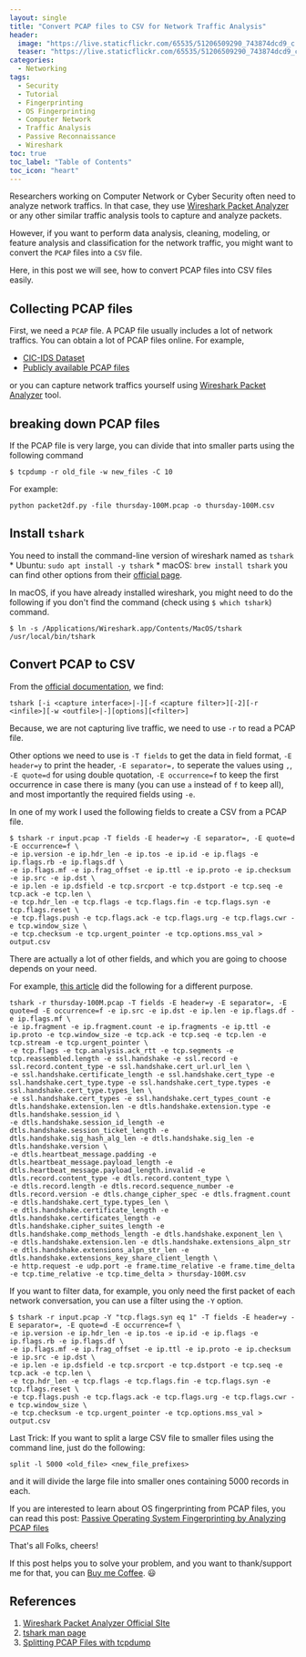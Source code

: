 ```yaml
---
layout: single
title: "Convert PCAP files to CSV for Network Traffic Analysis"
header:
  image: "https://live.staticflickr.com/65535/51206509290_743874dcd9_c.jpg"
  teaser: "https://live.staticflickr.com/65535/51206509290_743874dcd9_c.jpg"
categories:
  - Networking
tags:
  - Security
  - Tutorial
  - Fingerprinting
  - OS Fingerprinting
  - Computer Network
  - Traffic Analysis
  - Passive Reconnaissance
  - Wireshark
toc: true
toc_label: "Table of Contents"
toc_icon: "heart"
---
```



Researchers working on Computer Network or Cyber Security often need to analyze network traffics. In that case, they use [Wireshark Packet Analyzer](https://www.wireshark.org/) or any other similar traffic analysis tools to capture and analyze packets.

However, if you want to perform data analysis, cleaning, modeling, or feature analysis and classification for the network traffic, you might want to convert the `PCAP` files into a `CSV` file.

Here, in this post we will see, how to convert PCAP files into CSV files easily.

## Collecting PCAP files
First, we need a `PCAP` file. A PCAP file usually includes a lot of network traffics. You can obtain a lot of PCAP files online. For example,

* [CIC-IDS Dataset](http://205.174.165.80/CICDataset/CIC-IDS-2017/Dataset/PCAPs/)
* [Publicly available PCAP files](https://www.netresec.com/?page=pcapfiles)

or you can capture network traffics yourself using [Wireshark Packet Analyzer](https://www.wireshark.org/) tool. 

## breaking down PCAP files
If the PCAP file is very large, you can divide that into smaller parts using the following command
```
$ tcpdump -r old_file -w new_files -C 10
```
For example:
```
python packet2df.py -file thursday-100M.pcap -o thursday-100M.csv
```

## Install `tshark`
You need to install the command-line version of wireshark named as `tshark`
	* Ubuntu: `sudo apt install -y tshark`
	* macOS: `brew install tshark`
you can find other options from their [official page](https://tshark.dev/setup/install/).

In macOS, if you have already installed wireshark, you might need to do the following if you don't find the command (check using `$ which tshark`) command.
```
$ ln -s /Applications/Wireshark.app/Contents/MacOS/tshark /usr/local/bin/tshark
```

## Convert PCAP to CSV
From the [official documentation](https://www.wireshark.org/docs/man-pages/tshark.html), we find:
```
tshark [-i <capture interface>|-][-f <capture filter>][-2][-r <infile>][-w <outfile>|-][options][<filter>]
```
Because, we are not capturing live traffic, we need to use `-r` to read a PCAP file.

Other options we need to use is `-T fields` to get the data in field format, `-E header=y` to print the header, `-E separator=,` to seperate the values using `,`, `-E quote=d` for using double quotation, `-E occurrence=f` to keep the first occurrence in case there is many (you can use `a` instead of `f` to keep all), and most importantly the required fields using `-e`.

In one of my work I used the following fields to create a CSV from a PCAP file.
```
$ tshark -r input.pcap -T fields -E header=y -E separator=, -E quote=d -E occurrence=f \
-e ip.version -e ip.hdr_len -e ip.tos -e ip.id -e ip.flags -e ip.flags.rb -e ip.flags.df \ 
-e ip.flags.mf -e ip.frag_offset -e ip.ttl -e ip.proto -e ip.checksum -e ip.src -e ip.dst \ 
-e ip.len -e ip.dsfield -e tcp.srcport -e tcp.dstport -e tcp.seq -e tcp.ack -e tcp.len \ 
-e tcp.hdr_len -e tcp.flags -e tcp.flags.fin -e tcp.flags.syn -e tcp.flags.reset \ 
-e tcp.flags.push -e tcp.flags.ack -e tcp.flags.urg -e tcp.flags.cwr -e tcp.window_size \ 
-e tcp.checksum -e tcp.urgent_pointer -e tcp.options.mss_val > output.csv
```

There are actually a lot of other fields, and which you are going to choose depends on your need.

For example, [this article](https://www.linkedin.com/pulse/build-machine-learning-model-network-flow-tao-liu/) did the following for a different purpose.

```
tshark -r thursday-100M.pcap -T fields -E header=y -E separator=, -E quote=d -E occurrence=f -e ip.src -e ip.dst -e ip.len -e ip.flags.df -e ip.flags.mf \
-e ip.fragment -e ip.fragment.count -e ip.fragments -e ip.ttl -e ip.proto -e tcp.window_size -e tcp.ack -e tcp.seq -e tcp.len -e tcp.stream -e tcp.urgent_pointer \
-e tcp.flags -e tcp.analysis.ack_rtt -e tcp.segments -e tcp.reassembled.length -e ssl.handshake -e ssl.record -e ssl.record.content_type -e ssl.handshake.cert_url.url_len \
-e ssl.handshake.certificate_length -e ssl.handshake.cert_type -e ssl.handshake.cert_type.type -e ssl.handshake.cert_type.types -e ssl.handshake.cert_type.types_len \
-e ssl.handshake.cert_types -e ssl.handshake.cert_types_count -e dtls.handshake.extension.len -e dtls.handshake.extension.type -e dtls.handshake.session_id \
-e dtls.handshake.session_id_length -e dtls.handshake.session_ticket_length -e dtls.handshake.sig_hash_alg_len -e dtls.handshake.sig_len -e dtls.handshake.version \
-e dtls.heartbeat_message.padding -e dtls.heartbeat_message.payload_length -e dtls.heartbeat_message.payload_length.invalid -e dtls.record.content_type -e dtls.record.content_type \
-e dtls.record.length -e dtls.record.sequence_number -e dtls.record.version -e dtls.change_cipher_spec -e dtls.fragment.count -e dtls.handshake.cert_type.types_len \
-e dtls.handshake.certificate_length -e dtls.handshake.certificates_length -e dtls.handshake.cipher_suites_length -e dtls.handshake.comp_methods_length -e dtls.handshake.exponent_len \
-e dtls.handshake.extension.len -e dtls.handshake.extensions_alpn_str -e dtls.handshake.extensions_alpn_str_len -e dtls.handshake.extensions_key_share_client_length \
-e http.request -e udp.port -e frame.time_relative -e frame.time_delta -e tcp.time_relative -e tcp.time_delta > thursday-100M.csv
```


If you want to filter data, for example, you only need the first packet of each network conversation, you can use a filter using the `-Y` option.

```
$ tshark -r input.pcap -Y "tcp.flags.syn eq 1" -T fields -E header=y -E separator=, -E quote=d -E occurrence=f \
-e ip.version -e ip.hdr_len -e ip.tos -e ip.id -e ip.flags -e ip.flags.rb -e ip.flags.df \ 
-e ip.flags.mf -e ip.frag_offset -e ip.ttl -e ip.proto -e ip.checksum -e ip.src -e ip.dst \ 
-e ip.len -e ip.dsfield -e tcp.srcport -e tcp.dstport -e tcp.seq -e tcp.ack -e tcp.len \ 
-e tcp.hdr_len -e tcp.flags -e tcp.flags.fin -e tcp.flags.syn -e tcp.flags.reset \ 
-e tcp.flags.push -e tcp.flags.ack -e tcp.flags.urg -e tcp.flags.cwr -e tcp.window_size \ 
-e tcp.checksum -e tcp.urgent_pointer -e tcp.options.mss_val > output.csv
```

Last Trick: If you want to split a large CSV file to smaller files using the command line, just do the following:
```
split -l 5000 <old_file> <new_file_prefixes>
``` 
and it will divide the large file into smaller ones containing 5000 records in each.

If you are interested to learn about OS fingerprinting from PCAP files, you can read this post:
[Passive Operating System Fingerprinting by Analyzing PCAP files](https://shantoroy.com/security/operating-system-fingerprinting/)

That's all Folks, cheers!

If this post helps you to solve your problem, and you want to thank/support me for that, you can  [Buy me Coffee](https://www.paypal.me/shantoroy). :smiley:

## References
1. [Wireshark Packet Analyzer Official SIte](https://www.wireshark.org/)
2. [tshark man page](https://www.wireshark.org/docs/man-pages/tshark.html)
3. [Splitting PCAP Files with tcpdump](https://support.metageek.com/hc/en-us/articles/115000910348-Splitting-PCAP-Files-with-tcpdump)
<!--stackedit_data:
eyJoaXN0b3J5IjpbLTgzNzUyODE0LDE5NzcxNzc1ODcsLTk4Nz
g3MjE2NSw4OTgyMDQ2NiwtNDUzMjU5NjY3LDExNjg1NDI5NDMs
MTA3NzQ0MzI4OCwtNzI3Mzc2MDQ3LDU0MDg2MTk2NCwxMDgxMT
QwMzQzLDI2ODI0OTAwXX0=
-->